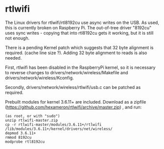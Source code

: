 rtlwifi
=======

The Linux drivers for rtlwifi/rtl8192cu use async writes on the USB.
As used, this is currently broken on Raspberry Pi. The out-of-tree
driver "8192cu" uses sync writes - copying that into rtl8192cu gets
it working, but it is still not enough.

There is a pending Kernel patch which suggests that 32 byte alignment is required.
(cache line size ?). Adding 32 byte alignment to reads is also needed.

First, rtlwifi has been disabled in the RaspberryPi kernel, so it is
necessary to reverse changes to drivers/network/wireless/Makefile and
drivers/network/wireless/Kconfig.

Secondly, drivers/network/wireless/rtlwifi/usb.c can be patched as
required.

Prebuilt modules for kernel 3.6.11+ are included. Download as a zipfile
(https://github.com/hexameron/rtlwifi/archive/master.zip) , and run:

```
(as root, or with "sudo")
unzip rtlwifi-master.zip
cp -r rtlwifi-master/modules/3.6.11+/rtlwifi /lib/modules/3.6.11+/kernel/drivers/net/wireless/
depmod 3.6.11+
rmmod 8192cu
modprobe rtl8192cu
```

